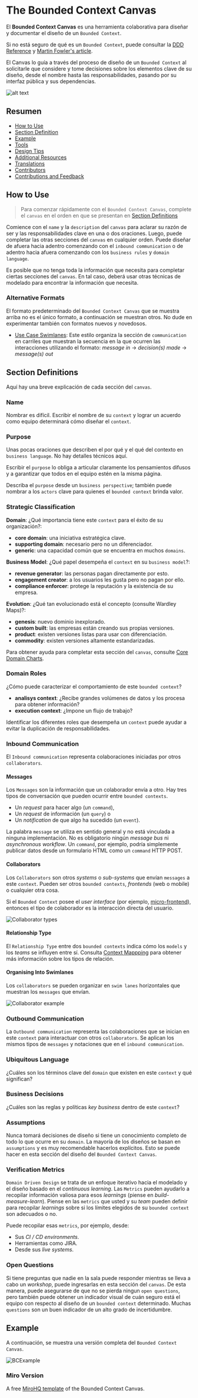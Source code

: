 # The Bounded Context Canvas

El **Bounded Context Canvas** es una herramienta colaborativa para diseñar y documentar el diseño de un `Bounded Context`.

Si no está seguro de qué es un `Bounded Context`, puede consultar la [DDD Reference](https://www.domainlanguage.com/ddd/reference/) y [Martin Fowler's article](https://martinfowler.com/bliki/BoundedContext.html).

El Canvas lo guía a través del proceso de diseño de un `Bounded Context` al solicitarle que considere y tome decisiones sobre los elementos clave de su diseño, desde el nombre hasta las responsabilidades, pasando por su interfaz pública y sus dependencias.

![alt text](assets/bounded-context-canvas-v5.jpg "The Bounded Context Canvas V5")

## Resumen

- [How to Use](#how-to-use)
- [Section Definition](#section-definitions)
- [Example](#example)
- [Tools](#tools)
- [Design Tips](#design-tips)
- [Additional Resources](#additional-resources)
- [Translations](#translations)
- [Contributors](#contributors)
- [Contributions and Feedback](#contributions-and-feedback)

## How to Use

>Para comenzar rápidamente con el `Bounded Context Canvas`, complete el `canvas` en el orden en que se presentan en [Section Definitions](#section-definitions)

Comience con el `name` y la `description` del `canvas` para aclarar su razón de ser y las responsabilidades clave en una o dos oraciones. Luego, puede completar las otras secciones del `canvas` en cualquier orden. Puede diseñar de afuera hacia adentro comenzando con el `inbound communication` o de adentro hacia afuera comenzando con los `business rules` y `domain language`.

Es posible que no tenga toda la información que necesita para completar ciertas secciones del `canvas`. En tal caso, deberá usar otras técnicas de modelado para encontrar la información que necesita.

### Alternative Formats

El formato predeterminado del `Bounded Context Canvas` que se muestra arriba no es el único formato, a continuación se muestran otros. No dude en experimentar también con formatos nuevos y novedosos.

- [Use Case Swimlanes](https://medium.com/nick-tune-tech-strategy-blog/bounded-context-canvas-recipe-use-case-swimlanes-11ca647175d3): Este estilo organiza la sección de `communication` en carriles que muestran la secuencia en la que ocurren las interacciones utilizando el formato: *message in* -> *decision(s) made* -> *message(s) out*


## Section Definitions

Aquí hay una breve explicación de cada sección del `canvas`.

### Name

Nombrar es difícil. Escribir el nombre de su `context` y lograr un acuerdo como equipo determinará cómo diseñar el `context`.

### Purpose

Unas pocas oraciones que describen el por qué y el qué del contexto en `business language`. No hay detalles técnicos aquí.

Escribir el `purpose` lo obliga a articular claramente los pensamientos difusos y a garantizar que todos en el equipo estén en la misma página.

Describa el `purpose` desde un `business perspective`; también puede nombrar a los `actors` clave para quienes el `bounded context` brinda valor.

### Strategic Classification

**Domain**: ¿Qué importancia tiene este `context` para el éxito de su organización?:

- **core domain**: una iniciativa estratégica clave.
- **supporting domain**: necesario pero no un diferenciador.
- **generic**: una capacidad común que se encuentra en muchos `domains`.

**Business Model**: ¿Qué papel desempeña el `context` en su `business model`?:

- **revenue generator**: las personas pagan directamente por esto.
- **engagement creator**: a los usuarios les gusta pero no pagan por ello.
- **compliance enforcer**: protege la reputación y la existencia de su empresa.

**Evolution**: ¿Qué tan evolucionado está el concepto (consulte Wardley Maps)?:

- **genesis**: nuevo dominio inexplorado.
- **custom built**: las empresas están creando sus propias versiones.
- **product**: existen versiones listas para usar con diferenciación.
- **commodity**: existen versiones altamente estandarizadas.

Para obtener ayuda para completar esta sección del `canvas`, consulte [Core Domain Charts](https://github.com/ddd-crew/core-domain-charts).

### Domain Roles

¿Cómo puede caracterizar el comportamiento de este `bounded context`? 

- **analisys context**: ¿Recibe grandes volúmenes de datos y los procesa para obtener información? 
- **execution context**: ¿Impone un flujo de trabajo? 

Identificar los diferentes roles que desempeña un `context` puede ayudar a evitar la duplicación de responsabilidades.

### Inbound Communication

El `Inbound communication` representa colaboraciones iniciadas por otros `collaborators`.

#### Messages

Los `Messages` son la información que un colaborador envía a otro. Hay tres tipos de conversación que pueden ocurrir entre `bounded contexts`. 
- Un *request* para hacer algo (un `command`), 
- Un *request* de información (un `query`) o 
- Un *notification* de que algo ha sucedido (un `event`).

La palabra `message` se utiliza en sentido general y no está vinculada a ninguna implementación. No es obligatorio ningún *message bus* ni *asynchronous workflow*. Un `command`, por ejemplo, podría simplemente publicar datos desde un formulario HTML como un `command` HTTP POST. 

#### Collaborators

Los `Collaborators` son otros *systems* o *sub-systems* que envían `messages` a este `context`. Pueden ser otros `bounded contexts`, *frontends* (web o mobile) o cualquier otra cosa.

Si el `Bounded Context` posee el *user interface* (por ejemplo, [micro-frontend](https://martinfowler.com/articles/micro-frontends.html)), entonces el tipo de colaborador es la interacción directa del usuario.

![Collaborator types](assets/collaborator-types.jpeg)

#### Relationship Type

El `Relationship Type` entre dos `bounded contexts` indica cómo los `models` y los *teams* se influyen entre sí. Consulta [Context Mappping](https://github.com/ddd-crew/context-mapping) para obtener más información sobre los tipos de relación.

#### Organising Into Swimlanes

Los `collaborators` se pueden organizar en `swim lanes` horizontales que muestran los `messages` que envían.

![Collaborator example](assets/collaborator-example.jpeg)

### Outbound Communication

La `Outbound communication` representa las colaboraciones que se inician en este `context` para interactuar con otros `collaborators`. Se aplican los mismos tipos de `messages` y notaciones que en el `inbound communication`.

### Ubiquitous Language

¿Cuáles son los términos clave del `domain` que existen en este `context` y qué significan?

### Business Decisions

¿Cuáles son las reglas y políticas *key business* dentro de este `context`?

### Assumptions

Nunca tomará decisiones de diseño si tiene un conocimiento completo de todo lo que ocurre en su `domain`. La mayoría de los diseños se basan en `assumptions` y es muy recomendable hacerlos explícitos. Esto se puede hacer en esta sección del diseño del `Bounded Context Canvas`.

### Verification Metrics

`Domain Driven Design` se trata de un enfoque iterativo hacia el modelado y el diseño basado en el *continuous learning*. Las `Metrics` pueden ayudarlo a recopilar información valiosa para esos *learnings* (piense en *build-measure-learn*). Piense en las `metrics` que usted y su *team* pueden definir para recopilar *learnings* sobre si los límites elegidos de su `bounded context` son adecuados o no.

Puede recopilar esas `metrics`, por ejemplo, desde:

- Sus *CI / CD environments*.
- Herramientas como JIRA.
- Desde sus *live systems*.

### Open Questions

Si tiene preguntas que nadie en la sala puede responder mientras se lleva a cabo un *workshop*, puede ingresarlas en esta sección del `canvas`. De esta manera, puede asegurarse de que no se pierda ningun `open questions`, pero también puede obtener un indicador visual de cuán seguro está el equipo con respecto al diseño de un `bounded context` determinado. Muchas `questions` son un buen indicador de un alto grado de incertidumbre.

## Example

A continuación, se muestra una versión completa del `Bounded Context Canvas`.

![BCExample](assets/BCCanvasExample.jpg)

### Miro Version
A free [MiroHQ template](https://miro.com/miroverse/dps-bounded-context-canvas-for-ddd/) of the Bounded Context Canvas.


